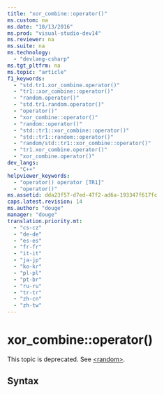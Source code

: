 ```yaml
---
title: "xor_combine::operator()"
ms.custom: na
ms.date: "10/13/2016"
ms.prod: "visual-studio-dev14"
ms.reviewer: na
ms.suite: na
ms.technology: 
  - "devlang-csharp"
ms.tgt_pltfrm: na
ms.topic: "article"
f1_keywords: 
  - "std.tr1.xor_combine.operator()"
  - "tr1::xor_combine::operator()"
  - "random.operator()"
  - "std.tr1.random.operator()"
  - "operator()"
  - "xor_combine::operator()"
  - "random::operator()"
  - "std::tr1::xor_combine::operator()"
  - "std::tr1::random::operator()"
  - "random/std::tr1::xor_combine::operator()"
  - "tr1.xor_combine.operator()"
  - "xor_combine.operator()"
dev_langs: 
  - "C++"
helpviewer_keywords: 
  - "operator() operator [TR1]"
  - "operator()"
ms.assetid: dda23f57-d7ed-47f2-ad6a-193347f617fc
caps.latest.revision: 14
ms.author: "douge"
manager: "douge"
translation.priority.mt: 
  - "cs-cz"
  - "de-de"
  - "es-es"
  - "fr-fr"
  - "it-it"
  - "ja-jp"
  - "ko-kr"
  - "pl-pl"
  - "pt-br"
  - "ru-ru"
  - "tr-tr"
  - "zh-cn"
  - "zh-tw"
---
```

# xor_combine::operator()
This topic is deprecated. See [\<random>](../Topic/%3Crandom%3E.md).  
  
## Syntax